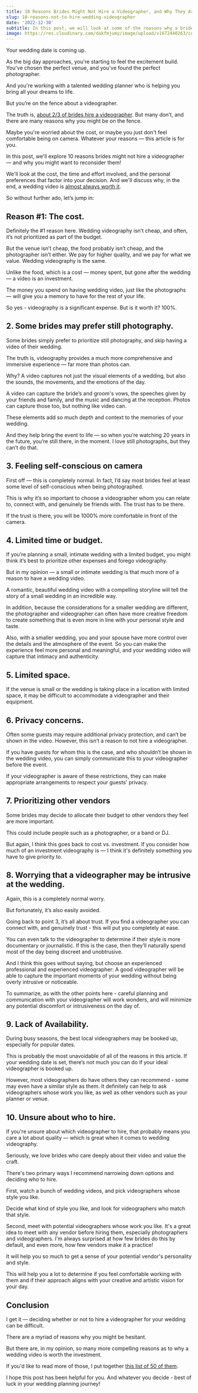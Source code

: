 ```yaml
---
title: 10 Reasons Brides Might Not Hire a Videographer, and Why They Are Wrong
slug: 10-reasons-not-to-hire-wedding-videographer
date: '2022-12-30'
subtitle: In this post, we will look at some of the reasons why a bride might not hire a videographer for her wedding, and why these reasons might not be as compelling as they seem.
image: https://res.cloudinary.com/dakfmjumy/image/upload/v1672440263/content/posts/evelina-friman-hw_sKmjb0ns-unsplash_1_miact3.jpg
---
```


Your wedding date is coming up. 

As the big day approaches, you're starting to feel the excitement build. You've chosen the perfect venue, and you've found the perfect photographer. 

And you're working with a talented wedding planner who is helping you bring all your dreams to life. 

But you’re on the fence about a videographer.

The truth is, [about 2/3 of brides hire a videographer](https://secretariat.video/blog/wedding-videography-statistics-2022). But many don’t, and there are many reasons why you might be on the fence.

Maybe you're worried about the cost, or maybe you just don't feel comfortable being on camera. Whatever your reasons — this article is for you.

In this post, we'll explore 10 reasons brides might not hire a videographer — and why you might want to reconsider them!

We'll look at the cost, the time and effort involved, and the personal preferences that factor into your decision. And we'll discuss why, in the end, a wedding video is [almost always worth it](https://secretariat.video/blog/50-reasons-to-hire-videographer-for-your-wedding).

So without further ado, let’s jump in:

## Reason #1: The cost.

Definitely the #1 reason here. Wedding videography isn’t cheap, and often, it’s not prioritized as part of the budget.

But the venue isn’t cheap, the food probably isn’t cheap, and the photographer isn’t either. We pay for higher quality, and we pay for what we value. Wedding videography is the same.

Unlike the food, which is a cost — money spent, but gone after the wedding — a video is an investment.

The money you spend on having wedding video, just like the photographs — will give you a memory to have for the rest of your life.

So yes - videography is a significant expense. But is it worth it? 100%.

## 2. Some brides may prefer still photography.

Some brides simply prefer to prioritize still photography, and skip having a video of their wedding.

The truth is, videography provides a much more comprehensive and immersive experience — far more than photos can.

Why? A video captures not just the visual elements of a wedding, but also the sounds, the movements, and the emotions of the day.

A video can capture the bride’s and groom's vows, the speeches given by your friends and family, and the music and dancing at the reception. Photos can capture those too, but nothing like video can.

These elements add so much depth and context to the memories of your wedding.

And they help bring the event to life — so when you’re watching 20 years in the future, you’re still there, in the moment. I love still photographs, but they can’t do that.

## 3. Feeling self-conscious on camera

First off — this is completely normal. In fact, I’d say most brides feel at least some level of self-conscious when being photographed.

This is why it’s so important to choose a videographer whom you can relate to, connect with, and genuinely be friends with. The trust has to be there.

If the trust is there, you will be 1000% more comfortable in front of the camera.

## 4. Limited time or budget.

If you’re planning a small, intimate wedding with a limited budget, you might think it’s best to prioritize other expenses and forego videography.

But in my opinion — a small or intimate wedding is that much more of a reason to have a wedding video.

A romantic, beautiful wedding video with a compelling storyline will tell the story of a small wedding in an incredible way.

In addition, because the considerations for a smaller wedding are different, the photographer and videographer can often have more creative freedom to create something that is even more in line with your personal style and taste.

Also, with a smaller wedding, you and your spouse have more control over the details and the atmosphere of the event. So you can make the experience feel more personal and meaningful, and your wedding video will capture that intimacy and authenticity.

## 5. Limited space.

If the venue is small or the wedding is taking place in a location with limited space, it may be difficult to accommodate a videographer and their equipment.

## 6. Privacy concerns.

Often some guests may require additional privacy protection, and can’t be shown in the video. However, this isn’t a reason to not hire a videographer.

If you have guests for whom this is the case, and who shouldn’t be shown in the wedding video, you can simply communicate this to your videographer before the event.

If your videographer is aware of these restrictions, they can make appropriate arrangements to respect your guests' privacy.

## 7. Prioritizing other vendors

Some brides may decide to allocate their budget to other vendors they feel are more important.

This could include people such as a photographer, or a band or DJ.

But again, I think this goes back to cost vs. investment. If you consider how much of an investment videography is — I think it's definitely something you have to give priority to.

## 8. Worrying that a videographer may be intrusive at the wedding.

Again, this is a completely normal worry.

But fortunately, it’s also easily avoided.

Going back to point 3, it’s all about trust. If you find a videographer you can connect with, and genuinely trust - this will put you completely at ease.

You can even talk to the videographer to determine if their style is more documentary or journalistic. If this is the case, then they’ll naturally spend most of the day being discreet and unobtrusive.

And I think this goes without saying, but choose an experienced professional and experienced videographer: A good videographer will be able to capture the important moments of your wedding without being overly intrusive or noticeable.

To summarize, as with the other points here - careful planning and communication with your videographer will work wonders, and will minimize any potential discomfort or intrusiveness on the day of.

## 9. Lack of Availability.

During busy seasons, the best local videographers may be booked up, especially for popular dates.

This is probably the most unavoidable of all of the reasons in this article. If your wedding date is set, there’s not much you can do if your ideal videographer is booked up.

However, most videographers do have others they can recommend - some may even have a similar style as them. It definitely can help to ask videographers whose work you like, as well as other vendors such as your planner or venue.

## 10. Unsure about who to hire.

If you're unsure about which videographer to hire, that probably means you care a lot about quality — which is great when it comes to wedding videography. 

Seriously, we love brides who care deeply about their video and value the craft.

There's two primary ways I recommend narrowing down options and deciding who to hire.

First, watch a bunch of wedding videos, and pick videographers whose style you like.

Decide what kind of style you like, and look for videographers who match that style.

Second, meet with potential videographers whose work you like. It's a great idea to meet with any vendor before hiring them, especially photographers and videographers. I'm always surprised at how few brides do this by default, and even more, how few vendors make it a practice!

It will help you so much to get a sense of your potential vendor's personality and style. 

This will help you a lot to determine if you feel comfortable working with them and if their approach aligns with your creative and artistic vision for your day.

## Conclusion

I get it — deciding whether or not to hire a videographer for your wedding can be difficult. 

There are a myriad of reasons why you might be hesitant.

But there are, in my opinion, so many more compelling reasons as to why a wedding video is worth the investment.

If you'd like to read more of those, I put together [this list of 50 of them](https://secretariat.video/blog/50-reasons-to-hire-videographer-for-your-wedding).

I hope this post has been helpful for you. And whatever you decide - best of luck in your wedding planning journey!
